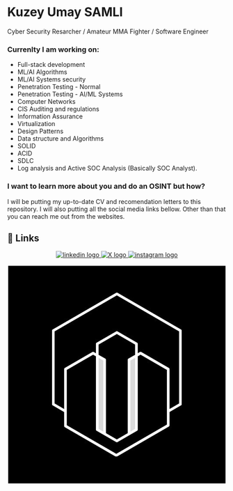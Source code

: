 
# Kuzey Umay SAMLI

Cyber Security Resarcher / Amateur MMA Fighter / Software Engineer 

### Currenlty I am working on:
- Full-stack development
- ML/AI Algorithms
- ML/AI Systems security
- Penetration Testing - Normal
- Penetration Testing - AI/ML Systems
- Computer Networks
- CIS Auditing and regulations
- Information Assurance
- Virtualization
- Design Patterns 
- Data structure and Algorithms
- SOLID
- ACID 
- SDLC 
- Log analysis and Active SOC Analysis (Basically SOC Analyst).

### I want to learn more about you and do an OSINT but how? 
I will be putting my up-to-date CV and recomendation letters to this repository. I will also putting all the social media links bellow. Other than that you can reach me out from the websites. 

## 🔗 Links
<div align="center">
  <a href="https://www.linkedin.com/in/umay-samli-5419b51bb/" target="_blank">
    <img src="https://img.shields.io/badge/linkedin-0A66C2?style=for-the-badge&logo=linkedin&logoColor=white" height="35" alt="linkedin logo"  />
  </a>
  <a href="https://x.com/SamlUmay" target="_blank">
    <img src="https://img.shields.io/badge/twitter-1DA1F2?style=for-the-badge&logo=twitter&logoColor=white" height="35" alt="X logo"  />
  </a>
  <a href="https://instagram.com/umay_samli" target="_blank">
    <img src="https://img.shields.io/badge/-Instagram-C13584?style=flat-square&labelColor=C13584&logo=instagram&logoColor=white&link=https://www.instagram.com/eduardopiresbr/" height="35" alt="instagram logo"  />
  </a>
</div>
<br>
<div align="center">
  <a href="https://www.linkedin.com/in/umay-samli-5419b51bb/" target="_blank">
    <img src="Umay_Kuzey_SAMLI_1.jpg" height="500" alt="linkedin logo"  />
  </a>
</div>


